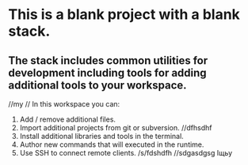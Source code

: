 # This is a blank project with a blank stack. 

## The stack includes common utilities for development including tools for adding additional tools to your workspace.
//my
//
In this workspace you can:

1. Add / remove additional files.
2. Import additional projects from git or subversion.
//dfhsdhf
3. Install additional libraries and tools in the terminal.
4. Author new commands that will executed in the runtime.
5. Use SSH to connect remote clients.
/s/fdshdfh
//sdgasdgsg
Іщьу 
